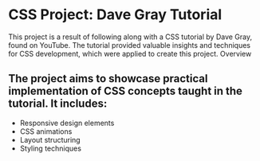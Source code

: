 # CSS Project: Dave Gray Tutorial

This project is a result of following along with a CSS tutorial by Dave Gray, found on YouTube. The tutorial provided valuable insights and techniques for CSS development, which were applied to create this project.
Overview

## The project aims to showcase practical implementation of CSS concepts taught in the tutorial. It includes:

- Responsive design elements
- CSS animations
- Layout structuring
- Styling techniques



